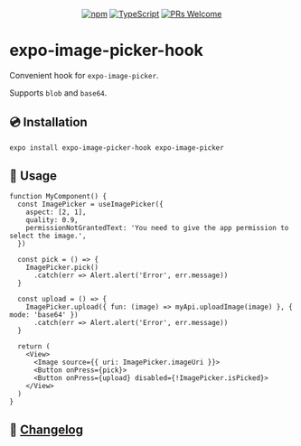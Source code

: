 <!-- <img src=".logo.png" alt=expo-image-picker-hook/><br/> -->

<div align="center">

[![npm](https://img.shields.io/npm/v/expo-image-picker-hook)](https://www.npmjs.com/package/expo-image-picker-hook)
[![TypeScript](https://badgen.net/npm/types/env-var)](http://www.typescriptlang.org/)
[![PRs Welcome](https://img.shields.io/badge/PRs-welcome-brightgreen.svg?style=flat-square)](http://makeapullrequest.com)
<!-- [![npm](https://img.shields.io/npm/dm/expo-image-picker-hook)](https://www.npmjs.com/package/expo-image-picker-hook) -->
</div>

# expo-image-picker-hook

Convenient hook for `expo-image-picker`.

Supports `blob` and `base64`.

## 💿 Installation
```bash
expo install expo-image-picker-hook expo-image-picker
```

## 📖 Usage

```tsx
function MyComponent() {
  const ImagePicker = useImagePicker({
    aspect: [2, 1],
    quality: 0.9,
    permissionNotGrantedText: 'You need to give the app permission to select the image.',
  })

  const pick = () => {
    ImagePicker.pick()
      .catch(err => Alert.alert('Error', err.message))
  }

  const upload = () => {
    ImagePicker.upload({ fun: (image) => myApi.uploadImage(image) }, { mode: 'base64' })
      .catch(err => Alert.alert('Error', err.message))
  }

  return (
    <View>
      <Image source={{ uri: ImagePicker.imageUri }}>
      <Button onPress={pick}>
      <Button onPress={upload} disabled={!ImagePicker.isPicked}>
    </View>
  )
}
```

## 📰 [Changelog](CHANGELOG.md)
